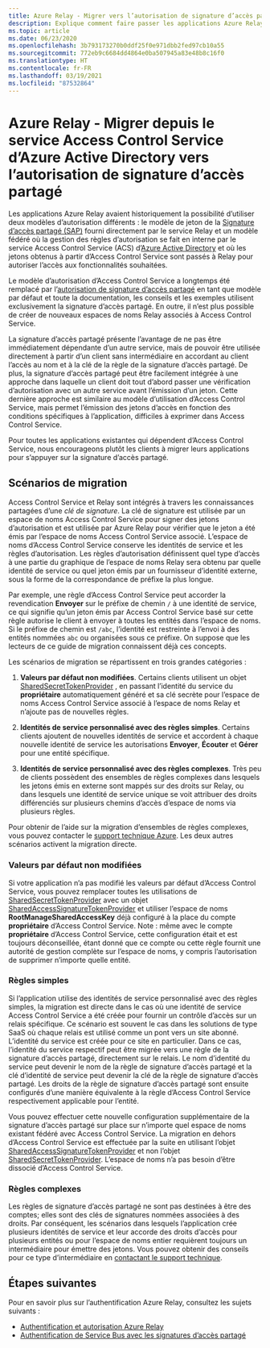 ```yaml
---
title: Azure Relay - Migrer vers l’autorisation de signature d’accès partagé
description: Explique comment faire passer les applications Azure Relay d’une utilisation d’Azure Active Directory Access Control Service à une utilisation de l’autorisation de signature d’accès partagé.
ms.topic: article
ms.date: 06/23/2020
ms.openlocfilehash: 3b793173270b0ddf25f0e971dbb2fed97cb10a55
ms.sourcegitcommit: 772eb9c6684dd4864e0ba507945a83e48b8c16f0
ms.translationtype: HT
ms.contentlocale: fr-FR
ms.lasthandoff: 03/19/2021
ms.locfileid: "87532864"
---
```

# <a name="azure-relay---migrate-from-azure-active-directory-access-control-service-to-shared-access-signature-authorization"></a>Azure Relay - Migrer depuis le service Access Control Service d’Azure Active Directory vers l’autorisation de signature d’accès partagé

Les applications Azure Relay avaient historiquement la possibilité d’utiliser deux modèles d’autorisation différents : le modèle de jeton de la [Signature d’accès partagé (SAP)](../service-bus-messaging/service-bus-sas.md) fourni directement par le service Relay et un modèle fédéré où la gestion des règles d’autorisation se fait en interne par le service Access Control Service (ACS) d’[Azure Active Directory](../active-directory/index.yml) et où les jetons obtenus à partir d’Access Control Service sont passés à Relay pour autoriser l’accès aux fonctionnalités souhaitées.

Le modèle d’autorisation d’Access Control Service a longtemps été remplacé par l’[autorisation de signature d’accès partagé](../service-bus-messaging/service-bus-authentication-and-authorization.md) en tant que modèle par défaut et toute la documentation, les conseils et les exemples utilisent exclusivement la signature d’accès partagé. En outre, il n’est plus possible de créer de nouveaux espaces de noms Relay associés à Access Control Service.

La signature d’accès partagé présente l’avantage de ne pas être immédiatement dépendante d’un autre service, mais de pouvoir être utilisée directement à partir d’un client sans intermédiaire en accordant au client l’accès au nom et à la clé de la règle de la signature d’accès partagé. De plus, la signature d’accès partagé peut être facilement intégrée à une approche dans laquelle un client doit tout d’abord passer une vérification d’autorisation avec un autre service avant l’émission d’un jeton. Cette dernière approche est similaire au modèle d’utilisation d’Access Control Service, mais permet l’émission des jetons d’accès en fonction des conditions spécifiques à l’application, difficiles à exprimer dans Access Control Service.

Pour toutes les applications existantes qui dépendent d’Access Control Service, nous encourageons plutôt les clients à migrer leurs applications pour s’appuyer sur la signature d’accès partagé.

## <a name="migration-scenarios"></a>Scénarios de migration

Access Control Service et Relay sont intégrés à travers les connaissances partagées d’une *clé de signature*. La clé de signature est utilisée par un espace de noms Access Control Service pour signer des jetons d’autorisation et est utilisée par Azure Relay pour vérifier que le jeton a été émis par l’espace de noms Access Control Service associé. L’espace de noms d’Access Control Service conserve les identités de service et les règles d’autorisation. Les règles d’autorisation définissent quel type d’accès à une partie du graphique de l’espace de noms Relay sera obtenu par quelle identité de service ou quel jeton émis par un fournisseur d’identité externe, sous la forme de la correspondance de préfixe la plus longue.

Par exemple, une règle d’Access Control Service peut accorder la revendication **Envoyer** sur le préfixe de chemin `/` à une identité de service, ce qui signifie qu’un jeton émis par Access Control Service basé sur cette règle autorise le client à envoyer à toutes les entités dans l’espace de noms. Si le préfixe de chemin est `/abc`, l’identité est restreinte à l’envoi à des entités nommées `abc` ou organisées sous ce préfixe. On suppose que les lecteurs de ce guide de migration connaissent déjà ces concepts.

Les scénarios de migration se répartissent en trois grandes catégories :

1.  **Valeurs par défaut non modifiées**. Certains clients utilisent un objet [SharedSecretTokenProvider](/dotnet/api/microsoft.servicebus.sharedsecrettokenprovider) , en passant l’identité du service du **propriétaire** automatiquement généré et sa clé secrète pour l’espace de noms Access Control Service associé à l’espace de noms Relay et n’ajoute pas de nouvelles règles.

2.  **Identités de service personnalisé avec des règles simples**. Certains clients ajoutent de nouvelles identités de service et accordent à chaque nouvelle identité de service les autorisations **Envoyer**, **Écouter** et **Gérer** pour une entité spécifique.

3.  **Identités de service personnalisé avec des règles complexes**. Très peu de clients possèdent des ensembles de règles complexes dans lesquels les jetons émis en externe sont mappés sur des droits sur Relay, ou dans lesquels une identité de service unique se voit attribuer des droits différenciés sur plusieurs chemins d’accès d’espace de noms via plusieurs règles.

Pour obtenir de l’aide sur la migration d’ensembles de règles complexes, vous pouvez contacter le [support technique Azure](https://azure.microsoft.com/support/options/). Les deux autres scénarios activent la migration directe.

### <a name="unchanged-defaults"></a>Valeurs par défaut non modifiées

Si votre application n’a pas modifié les valeurs par défaut d’Access Control Service, vous pouvez remplacer toutes les utilisations de [SharedSecretTokenProvider](/dotnet/api/microsoft.servicebus.sharedsecrettokenprovider) avec un objet [SharedAccessSignatureTokenProvider](/dotnet/api/microsoft.servicebus.sharedaccesssignaturetokenprovider) et utiliser l’espace de noms **RootManageSharedAccessKey** déjà configuré à la place du compte **propriétaire** d’Access Control Service. Note : même avec le compte **propriétaire** d’Access Control Service, cette configuration était et est toujours déconseillée, étant donné que ce compte ou cette règle fournit une autorité de gestion complète sur l’espace de noms, y compris l’autorisation de supprimer n’importe quelle entité.

### <a name="simple-rules"></a>Règles simples

Si l’application utilise des identités de service personnalisé avec des règles simples, la migration est directe dans le cas où une identité de service Access Control Service a été créée pour fournir un contrôle d’accès sur un relais spécifique. Ce scénario est souvent le cas dans les solutions de type SaaS où chaque relais est utilisé comme un pont vers un site abonné. L’identité du service est créée pour ce site en particulier. Dans ce cas, l’identité du service respectif peut être migrée vers une règle de la signature d’accès partagé, directement sur le relais. Le nom d’identité du service peut devenir le nom de la règle de signature d’accès partagé et la clé d’identité de service peut devenir la clé de la règle de signature d’accès partagé. Les droits de la règle de signature d’accès partagé sont ensuite configurés d’une manière équivalente à la règle d’Access Control Service respectivement applicable pour l’entité.

Vous pouvez effectuer cette nouvelle configuration supplémentaire de la signature d’accès partagé sur place sur n’importe quel espace de noms existant fédéré avec Access Control Service. La migration en dehors d’Access Control Service est effectuée par la suite en utilisant l’objet [SharedAccessSignatureTokenProvider](/dotnet/api/microsoft.servicebus.sharedaccesssignaturetokenprovider) et non l’objet [SharedSecretTokenProvider](/dotnet/api/microsoft.servicebus.sharedsecrettokenprovider). L’espace de noms n’a pas besoin d’être dissocié d’Access Control Service.

### <a name="complex-rules"></a>Règles complexes

Les règles de signature d’accès partagé ne sont pas destinées à être des comptes; elles sont des clés de signatures nommées associées à des droits. Par conséquent, les scénarios dans lesquels l’application crée plusieurs identités de service et leur accorde des droits d’accès pour plusieurs entités ou pour l’espace de noms entier requièrent toujours un intermédiaire pour émettre des jetons. Vous pouvez obtenir des conseils pour ce type d’intermédiaire en [contactant le support technique](https://azure.microsoft.com/support/options/).

## <a name="next-steps"></a>Étapes suivantes

Pour en savoir plus sur l’authentification Azure Relay, consultez les sujets suivants :

* [Authentification et autorisation Azure Relay](relay-authentication-and-authorization.md)
* [Authentification de Service Bus avec les signatures d’accès partagé](../service-bus-messaging/service-bus-sas.md)
